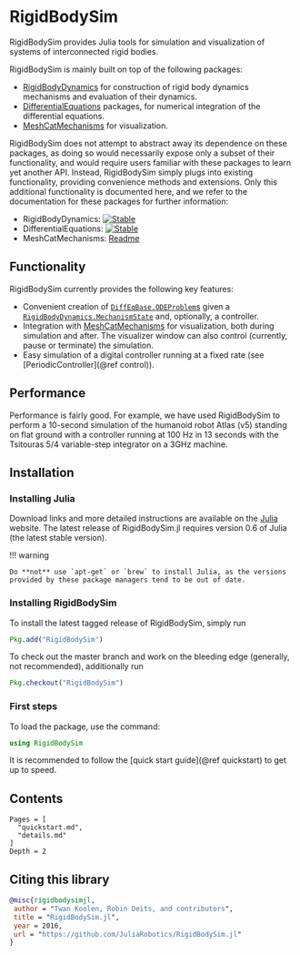 # RigidBodySim

RigidBodySim provides Julia tools for simulation and visualization of systems of interconnected rigid bodies.

RigidBodySim is mainly built on top of the following packages:

* [RigidBodyDynamics](https://github.com/JuliaRobotics/RigidBodyDynamics.jl) for construction of rigid body dynamics mechanisms and evaluation of their dynamics.
* [DifferentialEquations](https://github.com/JuliaDiffEq/DifferentialEquations.jl) packages, for numerical integration of the differential equations.
* [MeshCatMechanisms](https://github.com/JuliaRobotics/MeshCatMechanisms.jl) for visualization.

RigidBodySim does not attempt to abstract away its dependence on these packages, as doing so would necessarily expose only a subset of their functionality, and would require users familiar with these packages to learn yet another API. Instead, RigidBodySim simply plugs into existing functionality, providing convenience methods and extensions. Only this additional functionality is documented here, and we refer to the documentation for these packages for further information:

* RigidBodyDynamics: [![Stable](https://img.shields.io/badge/docs-stable-blue.svg)](http://www.juliarobotics.org/RigidBodyDynamics.jl/stable/)
* DifferentialEquations: [![Stable](https://img.shields.io/badge/docs-stable-blue.svg)](http://docs.juliadiffeq.org/stable/)
* MeshCatMechanisms: [Readme](https://github.com/JuliaRobotics/MeshCatMechanisms.jl/blob/master/README.md)

## Functionality

RigidBodySim currently provides the following key features:

* Convenient creation of [`DiffEqBase.ODEProblem`s](http://docs.juliadiffeq.org/release-4.0/types/ode_types.html) given a [`RigidBodyDynamics.MechanismState`](http://juliarobotics.github.io/RigidBodyDynamics.jl/stable/mechanismstate.html#RigidBodyDynamics.MechanismState) and, optionally, a controller.
* Integration with [MeshCatMechanisms](https://github.com/JuliaRobotics/MeshCatMechanisms.jl) for visualization, both during simulation and after. The visualizer window can also control (currently, pause or terminate) the simulation.
* Easy simulation of a digital controller running at a fixed rate (see [PeriodicController](@ref control)).

## Performance

Performance is fairly good. For example, we have used RigidBodySim to perform a 10-second simulation of the humanoid robot Atlas (v5) standing on flat ground with a controller running at 100 Hz in 13 seconds with the Tsitouras 5/4 variable-step integrator on a 3GHz machine.

## Installation

### Installing Julia

Download links and more detailed instructions are available on the [Julia](https://julialang.org/) website. The latest release of RigidBodySim.jl requires version 0.6 of Julia (the latest stable version).

!!! warning

    Do **not** use `apt-get` or `brew` to install Julia, as the versions provided by these package managers tend to be out of date.

### Installing RigidBodySim

To install the latest tagged release of RigidBodySim, simply run

```julia
Pkg.add("RigidBodySim")
```

To check out the master branch and work on the bleeding edge (generally, not recommended), additionally run

```julia
Pkg.checkout("RigidBodySim")
```

### First steps

To load the package, use the command:

```julia
using RigidBodySim
```

It is recommended to follow the [quick start guide](@ref quickstart) to get up to speed.

## Contents

```@contents
Pages = [
  "quickstart.md",
  "details.md"
]
Depth = 2
```

## Citing this library

```bibtex
@misc{rigidbodysimjl,
 author = "Twan Koolen, Robin Deits, and contributors",
 title = "RigidBodySim.jl",
 year = 2016,
 url = "https://github.com/JuliaRobotics/RigidBodySim.jl"
}
```
